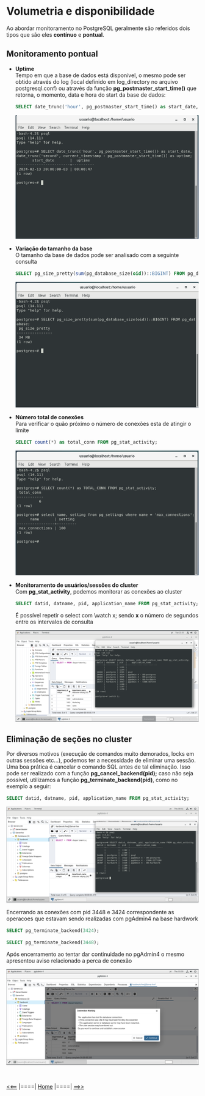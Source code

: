 # **Volumetria e disponibilidade**

Ao abordar monitoramento no PostgreSQL geralmente são referidos dois tipos que são eles **contínuo** e **pontual**.

## **Monitoramento pontual**

* **Uptime**<br/>
  Tempo em que a base de dados está disponível, o mesmo pode ser obtido através do log (local definido em log_directory no arquivo postgresql.conf) ou através da função **pg_postmaster_start_time()** que retorna, o momento, data e hora do start da base de dados:

  ```sql
  SELECT date_trunc('hour', pg_postmaster_start_time() as start_date, date_trunc('second', current_timestamp - pg_postmaster_start_time)) as uptime;
  ```

  ![Consulta pg_postmaster_start_time()](./img/consulta_pg_postmaster_start_time.png "Consulta pg_postmaster_start_time")

- **Variação do tamanho da base**<br/>
  O tamanho da base de dados pode ser analisado com a seguinte consulta

  ```sql
  SELECT pg_size_pretty(sum(pg_database_size(oid))::BIGINT) FROM pg_database;
  ```
  ![Consulta tamanho de base](./img/consulta_tamanho_de_base.png "Consulta tamanho de base")

- **Número total de conexões**<br/>
  Para verificar o quão próximo o número de conexões esta de atingir o limite

  ```sql
  SELECT count(*) as total_conn FROM pg_stat_activity;
  ```

  ![Consulta total de conexões](./img/consulta_total_de_conexoes.png "Consulta total de conexões")

- **Monitoramento de usuários/sessões do cluster**<br/>
  Com **pg_stat_activity**, podemos monitorar as conexões ao cluster

  ```sql
  SELECT datid, datname, pid, application_name FROM pg_stat_activity;
  ```

  É possível repetir o select com \watch x; sendo **x** o número de segundos entre os intervalos de consulta

  ![Consulta conexões ao cluster](./img/consulta_conexoes_ao_cluster.png "Consulta de conexões ao cluster")

## **Eliminação de seções no cluster**

Por diversos motivos (execução de comandos muito demorados, locks em outras sessões etc...), podemos ter a necessidade de eliminar uma sessão. Uma boa prática é cancelar o comando SQL antes de tal eliminação. Isso pode ser realizado com a função **pg_cancel_backend(pid);** caso não seja possível, utilizamos a função **pg_terminate_backend(pid)**, como no exemplo a seguir:

```sql
SELECT datid, datname, pid, application_name FROM pg_stat_activity;
```

![Consulta seções](./img/consulta_secoes.png "Consulta de seções no cluster")

Encerrando as conexões com pid 3448 e 3424 correspondente as operacoes que estavam sendo realizadas com pgAdmin4 na base hardwork

```sql
SELECT pg_terminate_backend(3424);
```

```sql
SELECT pg_terminate_backend(3448);
```

Após encerramento ao tentar dar continuidade no pgAdmin4 o mesmo apresentou aviso relacionado a perca de conexão

![Aviso conexão](./img/aviso_conexao.png "Aviso conexão")

<br/>

[<<==](../capitulo_6/capitulo_6.md) |====| [Home](../README.md) |====| [==>>](../capitulo_8/capitulo_8.md)